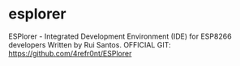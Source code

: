 # esplorer
ESPlorer - Integrated Development Environment (IDE) for ESP8266 developers
Written by Rui Santos.
OFFICIAL GIT: https://github.com/4refr0nt/ESPlorer
